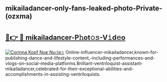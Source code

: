 ## mikailadancer-only-fans​-leaked-photo​-Private-(ozxma)


# <h2><a href="https://mediaupload.pro?title=mikailadancer&ref=git">🔗👉 🔴 mikailadancer-P𝚑ot𝚘𝚜-V𝚒d𝚎o</a></h2>

[![Corinna Kopf Nue Nu𝚍e𝚜](https://i.imgur.com/0qMVB7G.gif)](https://mediaupload.pro?title=mikailadancer&ref=git)
Online-influencer-mikailadancer,known-for-publishing-dance-and-lifestyle-content,-including-performances-and-vlogs-on-social-media-platforms.Brilliant-ventriloquist-assistant-mikailadancer,celebrated-for-their-exceptional-abilities-and-accomplishments-in-assisting-ventriloquists.  